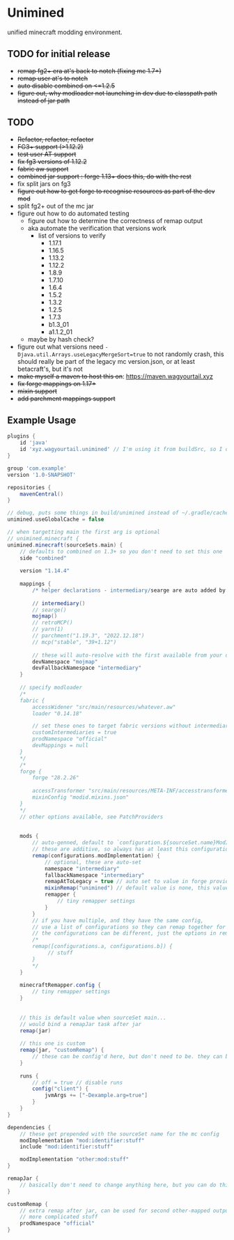 # Unimined

unified minecraft modding environment.

## TODO for initial release

* ~~remap fg2+ era at's back to notch (fixing mc 1.7+)~~
* ~~remap user at's to notch~~
* ~~auto disable combined on <=1.2.5~~
* ~~figure out, why modloader not launching in dev due to classpath path instead of jar path~~

## TODO

* ~~Refactor, refactor, refactor~~
* ~~FG3+ support (>1.12.2)~~
* ~~test user AT support~~
* ~~fix fg3 versions of 1.12.2~~
* ~~fabric aw support~~
* ~~combined jar support : forge 1.13+ does this, do with the rest~~
* fix split jars on fg3
* ~~figure out how to get forge to recognise resources as part of the dev mod~~
* split fg2+ out of the mc jar
* figure out how to do automated testing
    * figure out how to determine the correctness of remap output
    * aka automate the verification that versions work
        * list of versions to verify
            * 1.17.1
            * 1.16.5
            * 1.13.2
            * 1.12.2
            * 1.8.9
            * 1.7.10
            * 1.6.4
            * 1.5.2
            * 1.3.2
            * 1.2.5
            * 1.7.3
            * b1.3_01
            * a1.1.2_01
    * maybe by hash check?
* figure out what versions need `-Djava.util.Arrays.useLegacyMergeSort=true` to not randomly crash, this should really
  be part of the legacy mc version.json, or at least betacraft's, but it's not
* ~~make myself a maven to host this on~~: https://maven.wagyourtail.xyz
* ~~fix forge mappings on 1.17+~~
* ~~mixin support~~
* ~~add parchment mappings support~~

## Example Usage

```groovy
plugins {
    id 'java'
    id 'xyz.wagyourtail.unimined' // I'm using it from buildSrc, so I don't need a version, you probably do
}

group 'com.example'
version '1.0-SNAPSHOT'

repositories {
    mavenCentral()
}

// debug, puts some things in build/unimined instead of ~/.gradle/caches/unimined
unimined.useGlobalCache = false

// when targetting main the first arg is optional
// unimined.minecraft {
unimined.minecraft(sourceSets.main) {
    // defaults to combined on 1.3+ so you don't need to set this one
    side "combined"
    
    version "1.14.4"
    
    mappings {
        /* helper declarations - intermediary/searge are auto added by fabric/forge */
        
        // intermediary()
        // searge()
        mojmap()
        // retroMCP()
        // yarn(1)
        // parchment("1.19.3", "2022.12.18")
        // mcp("stable", "39+1.12")
        
        // these will auto-resolve with the first available from your declared mappings
        devNamespace "mojmap"
        devFallbackNamespace "intermediary"
    }
    
    // specify modloader
    /*
    fabric {
        accessWidener "src/main/resources/whatever.aw"
        loader "0.14.18"

        // set these ones to target fabric versions without intermediaries
        customIntermediaries = true
        prodNamespace "official"
        devMappings = null
    }
    */
    /*
    forge {
        forge "28.2.26"
        
        accessTransformer "src/main/resources/META-INF/accesstransformer.cfg"
        mixinConfig "modid.mixins.json"
    }
    */
    // other options available, see PatchProviders
    
    
    mods {
        // auto-genned, default to `configuration.${sourceSet.name}ModImplementation` (or just modImplementation if main),
        // these are additive, so always has at least this configuration
        remap(configurations.modImplementation) {
            // optional, these are auto-set
            namespace "intermediary"
            fallbackNamespace "intermediary"
            remapAtToLegacy = true // auto set to value in forge provider
            mixinRemap("unimined") // default value is none, this value does full mixin remapping for dev... may be necessary for run configs in some envs
            remapper {
                // tiny remapper settings
            }
        }
        // if you have multiple, and they have the same config, 
        // use a list of configurations so they can remap together for speed reasons
        // the configurations can be different, just the options in remap the same
        /*
        remap([configurations.a, configurations.b]) {
             // stuff
        }
        */
    }
    
    minecraftRemapper.config {
        // tiny remapper settings
    }
    
    
    // this is default value when sourceSet main...
    // would bind a remapJar task after jar
    remap(jar)
    
    // this one is custom
    remap(jar, "customRemap") {
        // these can be config'd here, but don't need to be. they can be configured below
    }
    
    runs {
        // off = true // disable runs
        config("client") {
            jvmArgs += ["-Dexample.arg=true"]
        }
    }
}

dependencies {
    // these get prepended with the sourceSet name for the mc config
    modImplementation "mod:identifier:stuff"
    include "mod:identifier:stuff"

    modImplementation "other:mod:stuff"
}

remapJar {
    // basically don't need to change anything here, but you can do things like set the classifier
}

customRemap {
    // extra remap after jar, can be used for second other-mapped output for
    // more complicated stuff
    prodNamespace "official"
}
```

